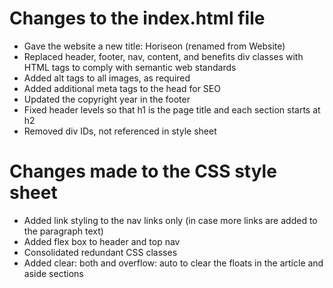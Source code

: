 # Changes to the index.html file
+ Gave the website a new title: Horiseon (renamed from Website)  
+ Replaced header, footer, nav, content, and benefits div classes with HTML tags to comply with semantic web standards    
+ Added alt tags to all images, as required  
+ Added additional meta tags to the head for SEO
+ Updated the copyright year in the footer
+ Fixed header levels so that h1 is the page title and each section starts at h2
+ Removed div IDs, not referenced in style sheet
  
# Changes made to the CSS style sheet
+ Added link styling to the nav links only (in case more links are added to the paragraph text)
+ Added flex box to header and top nav
+ Consolidated redundant CSS classes
+ Added clear: both and overflow: auto to clear the floats in the article and aside sections
